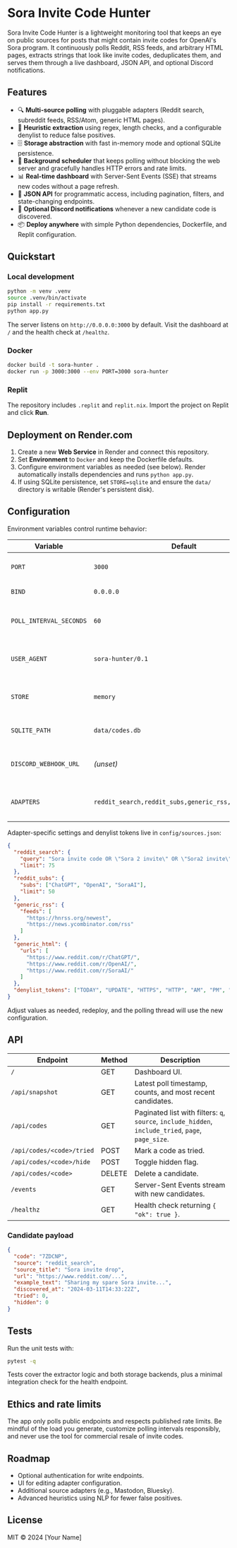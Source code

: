 # Sora Invite Code Hunter

Sora Invite Code Hunter is a lightweight monitoring tool that keeps an eye on public sources for posts that might contain invite codes for OpenAI's Sora program. It continuously polls Reddit, RSS feeds, and arbitrary HTML pages, extracts strings that look like invite codes, deduplicates them, and serves them through a live dashboard, JSON API, and optional Discord notifications.

## Features

- 🔍 **Multi-source polling** with pluggable adapters (Reddit search, subreddit feeds, RSS/Atom, generic HTML pages).
- 🧠 **Heuristic extraction** using regex, length checks, and a configurable denylist to reduce false positives.
- 🗄️ **Storage abstraction** with fast in-memory mode and optional SQLite persistence.
- 🔁 **Background scheduler** that keeps polling without blocking the web server and gracefully handles HTTP errors and rate limits.
- 📊 **Real-time dashboard** with Server-Sent Events (SSE) that streams new codes without a page refresh.
- 📡 **JSON API** for programmatic access, including pagination, filters, and state-changing endpoints.
- 🔔 **Optional Discord notifications** whenever a new candidate code is discovered.
- 📦 **Deploy anywhere** with simple Python dependencies, Dockerfile, and Replit configuration.

## Quickstart

### Local development

```bash
python -m venv .venv
source .venv/bin/activate
pip install -r requirements.txt
python app.py
```

The server listens on `http://0.0.0.0:3000` by default. Visit the dashboard at `/` and the health check at `/healthz`.

### Docker

```bash
docker build -t sora-hunter .
docker run -p 3000:3000 --env PORT=3000 sora-hunter
```

### Replit

The repository includes `.replit` and `replit.nix`. Import the project on Replit and click **Run**.

## Deployment on Render.com

1. Create a new **Web Service** in Render and connect this repository.
2. Set **Environment** to `Docker` and keep the Dockerfile defaults.
3. Configure environment variables as needed (see below). Render automatically installs dependencies and runs `python app.py`.
4. If using SQLite persistence, set `STORE=sqlite` and ensure the `data/` directory is writable (Render's persistent disk).

## Configuration

Environment variables control runtime behavior:

| Variable | Default | Description |
| --- | --- | --- |
| `PORT` | `3000` | Port the Flask server binds to. |
| `BIND` | `0.0.0.0` | Bind address. |
| `POLL_INTERVAL_SECONDS` | `60` | Interval between polling cycles. |
| `USER_AGENT` | `sora-hunter/0.1` | User agent string for HTTP requests. |
| `STORE` | `memory` | Storage backend: `memory` or `sqlite`. |
| `SQLITE_PATH` | `data/codes.db` | SQLite file path when `STORE=sqlite`. |
| `DISCORD_WEBHOOK_URL` | _(unset)_ | Discord webhook to notify about new codes. |
| `ADAPTERS` | `reddit_search,reddit_subs,generic_rss,generic_html` | Comma-separated list of adapters to enable. |

Adapter-specific settings and denylist tokens live in `config/sources.json`:

```json
{
  "reddit_search": {
    "query": "Sora invite code OR \"Sora 2 invite\" OR \"Sora2 invite\"",
    "limit": 75
  },
  "reddit_subs": {
    "subs": ["ChatGPT", "OpenAI", "SoraAI"],
    "limit": 50
  },
  "generic_rss": {
    "feeds": [
      "https://hnrss.org/newest",
      "https://news.ycombinator.com/rss"
    ]
  },
  "generic_html": {
    "urls": [
      "https://www.reddit.com/r/ChatGPT/",
      "https://www.reddit.com/r/OpenAI/",
      "https://www.reddit.com/r/SoraAI/"
    ]
  },
  "denylist_tokens": ["TODAY", "UPDATE", "HTTPS", "HTTP", "AM", "PM", "UTC", "USA", "JAN", "FEB", "MAR", "APR", "MAY", "JUN", "JUL", "AUG", "SEP", "SEPT", "OCT", "NOV", "DEC"]
}
```

Adjust values as needed, redeploy, and the polling thread will use the new configuration.

## API

| Endpoint | Method | Description |
| --- | --- | --- |
| `/` | GET | Dashboard UI. |
| `/api/snapshot` | GET | Latest poll timestamp, counts, and most recent candidates. |
| `/api/codes` | GET | Paginated list with filters: `q`, `source`, `include_hidden`, `include_tried`, `page`, `page_size`. |
| `/api/codes/<code>/tried` | POST | Mark a code as tried. |
| `/api/codes/<code>/hide` | POST | Toggle hidden flag. |
| `/api/codes/<code>` | DELETE | Delete a candidate. |
| `/events` | GET | Server-Sent Events stream with new candidates. |
| `/healthz` | GET | Health check returning `{ "ok": true }`. |

### Candidate payload

```json
{
  "code": "7ZDCNP",
  "source": "reddit_search",
  "source_title": "Sora invite drop",
  "url": "https://www.reddit.com/...",
  "example_text": "Sharing my spare Sora invite...",
  "discovered_at": "2024-03-11T14:33:22Z",
  "tried": 0,
  "hidden": 0
}
```

## Tests

Run the unit tests with:

```bash
pytest -q
```

Tests cover the extractor logic and both storage backends, plus a minimal integration check for the health endpoint.

## Ethics and rate limits

The app only polls public endpoints and respects published rate limits. Be mindful of the load you generate, customize polling intervals responsibly, and never use the tool for commercial resale of invite codes.

## Roadmap

- Optional authentication for write endpoints.
- UI for editing adapter configuration.
- Additional source adapters (e.g., Mastodon, Bluesky).
- Advanced heuristics using NLP for fewer false positives.

## License

MIT © 2024 [Your Name]
